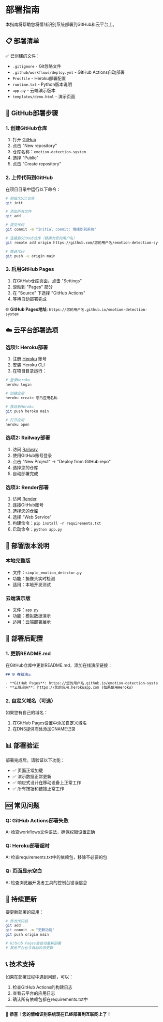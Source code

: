 # 部署指南

本指南将帮助您将情绪识别系统部署到GitHub和云平台上。

## 📋 部署清单

✅ 已创建的文件：
- `.gitignore` - Git忽略文件
- `.github/workflows/deploy.yml` - GitHub Actions自动部署
- `Procfile` - Heroku部署配置
- `runtime.txt` - Python版本说明
- `app.py` - 云端演示版本
- `templates/demo.html` - 演示页面

## 🚀 GitHub部署步骤

### 1. 创建GitHub仓库

1. 打开 [GitHub](https://github.com)
2. 点击 "New repository"
3. 仓库名称：`emotion-detection-system`
4. 选择 "Public"
5. 点击 "Create repository"

### 2. 上传代码到GitHub

在项目目录中运行以下命令：

```bash
# 初始化Git仓库
git init

# 添加所有文件
git add .

# 提交代码
git commit -m "Initial commit: 情绪识别系统"

# 连接到GitHub仓库（替换为您的用户名）
git remote add origin https://github.com/您的用户名/emotion-detection-system.git

# 推送代码
git push -u origin main
```

### 3. 启用GitHub Pages

1. 在GitHub仓库页面，点击 "Settings"
2. 滚动到 "Pages" 部分
3. 在 "Source" 下选择 "GitHub Actions"
4. 等待自动部署完成

🌐 **GitHub Pages地址**: `https://您的用户名.github.io/emotion-detection-system`

## ☁️ 云平台部署选项

### 选项1: Heroku部署

1. 注册 [Heroku](https://heroku.com) 账号
2. 安装 Heroku CLI
3. 在项目目录运行：

```bash
# 登录Heroku
heroku login

# 创建应用
heroku create 您的应用名称

# 推送到Heroku
git push heroku main

# 打开应用
heroku open
```

### 选项2: Railway部署

1. 访问 [Railway](https://railway.app)
2. 使用GitHub账号登录
3. 点击 "New Project" → "Deploy from GitHub repo"
4. 选择您的仓库
5. 自动部署完成

### 选项3: Render部署

1. 访问 [Render](https://render.com)
2. 连接GitHub账号
3. 选择您的仓库
4. 选择 "Web Service"
5. 构建命令：`pip install -r requirements.txt`
6. 启动命令：`python app.py`

## 📱 部署版本说明

### 本地完整版
- 文件：`simple_emotion_detector.py`
- 功能：摄像头实时检测
- 适用：本地开发测试

### 云端演示版
- 文件：`app.py`
- 功能：模拟数据演示
- 适用：云端部署展示

## 🔧 部署后配置

### 1. 更新README.md

在GitHub仓库中更新README.md，添加在线演示链接：

```markdown
## 🌐 在线演示

- **GitHub Pages**: https://您的用户名.github.io/emotion-detection-system
- **云端应用**: https://您的应用.herokuapp.com (如果使用Heroku)
```

### 2. 自定义域名（可选）

如果您有自己的域名：

1. 在GitHub Pages设置中添加自定义域名
2. 在DNS提供商处添加CNAME记录

## 📊 部署验证

部署完成后，请验证以下功能：

- ✅ 页面正常加载
- ✅ 演示数据正常更新
- ✅ 响应式设计在移动设备上正常工作
- ✅ 所有按钮和链接正常工作

## 🆘 常见问题

### Q: GitHub Actions部署失败
A: 检查workflows文件语法，确保权限设置正确

### Q: Heroku部署超时
A: 检查requirements.txt中的依赖包，移除不必要的包

### Q: 页面显示空白
A: 检查浏览器开发者工具的控制台错误信息

## 🔄 持续更新

要更新部署的应用：

```bash
# 修改代码后
git add .
git commit -m "更新功能"
git push origin main

# GitHub Pages会自动重新部署
# 其他平台也会自动检测更新
```

## 📞 技术支持

如果在部署过程中遇到问题，可以：

1. 检查GitHub Actions的构建日志
2. 查看云平台的应用日志
3. 确认所有依赖包都在requirements.txt中

---

🎉 **恭喜！您的情绪识别系统现在已经部署到互联网上了！**
